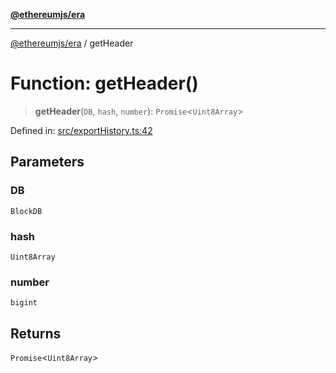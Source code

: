 [**@ethereumjs/era**](../README.md)

***

[@ethereumjs/era](../README.md) / getHeader

# Function: getHeader()

> **getHeader**(`DB`, `hash`, `number`): `Promise`\<`Uint8Array`\>

Defined in: [src/exportHistory.ts:42](https://github.com/Dargon789/ethereumjs-monorepo/blob/master/packages/era/src/exportHistory.ts#L42)

## Parameters

### DB

`BlockDB`

### hash

`Uint8Array`

### number

`bigint`

## Returns

`Promise`\<`Uint8Array`\>
